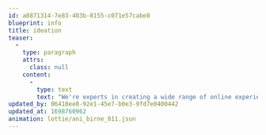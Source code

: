 ```yaml
---
id: a8871314-7e83-403b-8155-c071e57cabe8
blueprint: info
title: ideation
teaser:
  -
    type: paragraph
    attrs:
      class: null
    content:
      -
        type: text
        text: "We're experts in creating a wide range of online experiences. Whether it's a sleek, minimalist website, a complex and feature-rich platform, captivating animations, or interactive user interfaces, you name it, and we'll bring your digital vision to life. No project is too small or too big; we're here to make your online presence stand out."
updated_by: 06410ee8-92e1-45e7-b0e3-9fd7e0400442
updated_at: 1698760962
animation: lottie/ani_birne_811.json
---
```

